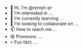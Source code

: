 - 👋 Hi, I’m @renish-pr
- 👀 I’m interested in ...
- 🌱 I’m currently learning ...
- 💞️ I’m looking to collaborate on ...
- 📫 How to reach me ...
- 😄 Pronouns: ...
- ⚡ Fun fact: ...

<!---
renish-pr/renish-pr is a ✨ special ✨ repository because its `README.md` (this file) appears on your GitHub profile.
You can click the Preview link to take a look at your changes.
--->
